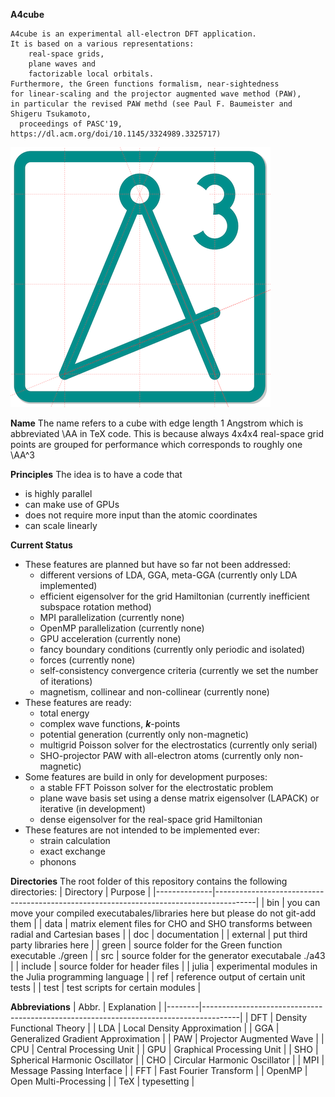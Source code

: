 **A4cube**

    A4cube is an experimental all-electron DFT application.
    It is based on a various representations:
        real-space grids,
        plane waves and
        factorizable local orbitals.
    Furthermore, the Green functions formalism, near-sightedness
    for linear-scaling and the projector augmented wave method (PAW), 
    in particular the revised PAW methd (see Paul F. Baumeister and Shigeru Tsukamoto,
      proceedings of PASC'19, https://dl.acm.org/doi/10.1145/3324989.3325717)

![A4cube logo](doc/fig/a43_logo_bold.png)

**Name**
The name refers to a cube with edge length 1 Angstrom
which is abbreviated \AA in TeX code.
This is because always 4x4x4 real-space grid points are grouped
for performance which corresponds to roughly one \AA^3

**Principles**
The idea is to have a code that 
- is highly parallel
- can make use of GPUs
- does not require more input than the atomic coordinates
- can scale linearly

**Current Status**
- These features are planned but have so far not been addressed:
    - different versions of LDA, GGA, meta-GGA (currently only LDA implemented)
    - efficient eigensolver for the grid Hamiltonian (currently inefficient subspace rotation method)
    - MPI parallelization (currently none)
    - OpenMP parallelization (currently none)
    - GPU acceleration (currently none)
    - fancy boundary conditions (currently only periodic and isolated)
    - forces (currently none)
    - self-consistency convergence criteria (currently we set the number of iterations)
    - magnetism, collinear and non-collinear (currently none)
- These features are ready:
    - total energy
    - complex wave functions, ***k***-points
    - potential generation (currently only non-magnetic)
    - multigrid Poisson solver for the electrostatics (currently only serial)
    - SHO-projector PAW with all-electron atoms (currently only non-magnetic)
- Some features are build in only for development purposes:
    - a stable FFT Poisson solver for the electrostatic problem
    - plane wave basis set using a dense matrix eigensolver (LAPACK) or iterative (in development)
    - dense eigensolver for the real-space grid Hamiltonian
- These features are not intended to be implemented ever:
    - strain calculation
    - exact exchange
    - phonons

**Directories**
The root folder of this repository contains the following directories:
| Directory    | Purpose                                                                                |
|--------------|----------------------------------------------------------------------------------------|
| bin          | you can move your compiled executabales/libraries here but please do not git-add them  |
| data         | matrix element files for CHO and SHO transforms between radial and Cartesian bases     |
| doc          | documentation                                                                          |
| external     | put third party libraries here                                                         |
| green        | source folder for the Green function executable ./green                                |
| src          | source folder for the generator executabale ./a43                                      |
| include      | source folder for header files                                                         |
| julia        | experimental modules in the Julia programming language                                 |
| ref          | reference output of certain unit tests                                                 |
| test         | test scripts for certain modules                                                       |

**Abbreviations**
| Abbr.  | Explanation                                                                           |
|--------|---------------------------------------------------------------------------------------|
| DFT    | Density Functional Theory                                                             |
| LDA    | Local Density Approximation                                                           |
| GGA    | Generalized Gradient Approximation                                                    |
| PAW    | Projector Augmented Wave                                                              |
| CPU    | Central Processing Unit                                                               |
| GPU    | Graphical Processing Unit                                                             |
| SHO    | Spherical Harmonic Oscillator                                                         |
| CHO    | Circular Harmonic Oscillator                                                          |
| MPI    | Message Passing Interface                                                             |
| FFT    | Fast Fourier Transform                                                                |
| OpenMP | Open Multi-Processing                                                                 |
| TeX    | typesetting                                                                           |
